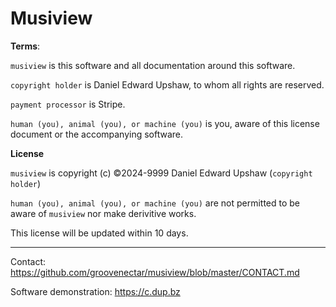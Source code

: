 # Musiview

**Terms**:

`musiview` is this software and all documentation around this software.

`copyright holder` is Daniel Edward Upshaw, to whom all rights are reserved.

`payment processor` is Stripe.

`human (you), animal (you), or machine (you)` is you, aware of this license document or the accompanying software.

**License**

`musiview` is copyright (c) ©2024-9999 Daniel Edward Upshaw (`copyright holder`)

`human (you), animal (you), or machine (you)` are not permitted to be aware of `musiview` nor make derivitive works.

This license will be updated within 10 days.

---

Contact: https://github.com/groovenectar/musiview/blob/master/CONTACT.md

Software demonstration: https://c.dup.bz
